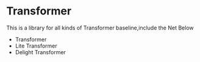 # Transformer

This is a library for all kinds of Transformer baseline,include the Net Below

+ Transformer
+ Lite Transformer
+ Delight Transformer
